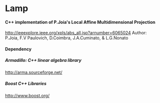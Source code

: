 Lamp
====

#### C++ implementation of P.Joia's Local Affine Multidimensional Projection
http://ieeexplore.ieee.org/xpls/abs_all.jsp?arnumber=6065024
Author: P.Joia, F.V Paulovich, D.Coimbra, J.A.Cuminato, & L.G.Nonato

#### Dependency

##### Armadillo: C++ linear algebra library
http://arma.sourceforge.net/

##### Boost C++ Libraries
http://www.boost.org/

